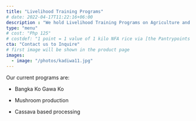 ```yaml
---
title: "Livelihood Training Programs"
# date: 2022-04-17T11:22:16+06:00
description : "We hold Livelihood Training Programs on Agriculture and Fisheries"
type: "menu"
# cost: "Php 125"
# costdef: "1 point = 1 value of 1 kilo NFA rice via [the Pantrypoints system](https://pantrypoints.com)"
cta: "Contact us to Inquire"
# first image will be shown in the product page
images:
  - image: "/photos/kadiwa11.jpg"
---
```


Our current programs are:

- Bangka Ko Gawa Ko

- Mushroom production

- Cassava based processing
